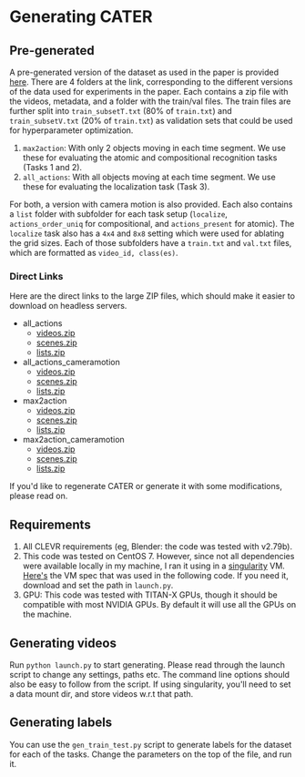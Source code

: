 # Generating CATER


## Pre-generated
A pre-generated version of the dataset as used in the paper is provided [here](https://cmu.box.com/s/w1baekogh29fgu3zg7gr6k446xdalgf2).
There are 4 folders at the link, corresponding to the different versions of the data used for experiments in the paper. Each contains a zip file with the videos, metadata, and a folder with the train/val files. The train files are further split into `train_subsetT.txt` (80% of `train.txt`) and `train_subsetV.txt` (20% of `train.txt`) as validation sets that could be used for hyperparameter optimization.

1. `max2action`: With only 2 objects moving in each time segment. We use these for evaluating the atomic and compositional recognition tasks (Tasks 1 and 2).
2. `all_actions`: With all objects moving at each time segment. We use these for evaluating the localization task (Task 3).

For both, a version with camera motion is also provided. Each also contains a `list` folder with subfolder for each task setup (`localize`, `actions_order_uniq` for compositional, and `actions_present` for atomic). The `localize` task also has a `4x4` and `8x8` setting which were used for ablating the grid sizes. Each of those subfolders have a `train.txt` and `val.txt` files, which are formatted as `video_id, class(es)`.

### Direct Links
Here are the direct links to the large ZIP files, which should make it easier to download on headless servers.

- all_actions
   - [videos.zip](https://cmu.box.com/shared/static/97kztikj3zwcgv5zu2by6c1jhlvh1d7x.zip)
   - [scenes.zip](https://cmu.box.com/shared/static/6pfetd8s5k7f6bettrpfv11xiqsgou39.zip)
   - [lists.zip](https://cmu.box.com/shared/static/jr2cc6zomqb01hmzvjztpuip3h0sz8vz.zip)
- all_actions_cameramotion
   - [videos.zip](https://cmu.box.com/shared/static/fevyo9fyzeb6vm418yaqjp3gi7tl9azb.zip)
   - [scenes.zip](https://cmu.box.com/shared/static/4u3v9rgusav887i9jfsesfa32yhoo104.zip)
   - [lists.zip](https://cmu.box.com/shared/static/zua3a0afxtuxrkh3jnnkduwkodv816k1.zip)
- max2action
   - [videos.zip](https://cmu.box.com/shared/static/jgbch9enrcfvxtwkrqsdbitwvuwnopl0.zip)
   - [scenes.zip](https://cmu.box.com/shared/static/922x4qs3feynstjj42muecrlch1o7pmv.zip)
   - [lists.zip](https://cmu.box.com/shared/static/7svgta3kqat1jhe9kp0zuptt3vrvarzw.zip)
- max2action_cameramotion
   - [videos.zip](https://cmu.box.com/shared/static/yvhx9p5haip5abzh9i2fofssjpq34zwz.zip)
   - [scenes.zip](https://cmu.box.com/shared/static/zfau8j1e6n7ylobf0g1d2wjdgdu86j2e.zip)
   - [lists.zip](https://cmu.box.com/shared/static/i9kexj33if00t338esnw93uzm5f6sfar.zip)


If you'd like to regenerate CATER or generate it with some modifications, please read on.


## Requirements
1. All CLEVR requirements (eg, Blender: the code was tested with v2.79b).
2. This code was tested on CentOS 7. However, since not all dependencies were available locally in my machine, I ran it using in a [singularity](https://sylabs.io/docs/) VM. [Here's](https://cmu.box.com/shared/static/krg7ehliaidruxjk21nfxsa0gge2uf2o.img) the VM spec that was used in the following code. If you need it, download and set the path in `launch.py`.
3. GPU: This code was tested with TITAN-X GPUs, though it should be compatible with most NVIDIA GPUs. By default it will use all the GPUs on the machine.


## Generating videos

Run `python launch.py` to start generating. Please read through the launch script to change any settings, paths etc. The command line options should also be easy to follow from the script. If using singularity, you'll need to set a data mount dir, and store videos w.r.t that path.

## Generating labels

You can use the `gen_train_test.py` script to generate labels for the dataset for each of the tasks. Change the parameters on the top of the file, and run it.
